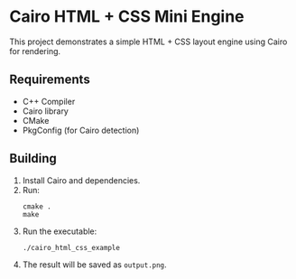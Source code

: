 
# Cairo HTML + CSS Mini Engine

This project demonstrates a simple HTML + CSS layout engine using Cairo for rendering.

## Requirements
- C++ Compiler
- Cairo library
- CMake
- PkgConfig (for Cairo detection)

## Building
1. Install Cairo and dependencies.
2. Run:
   ```
   cmake .
   make
   ```
3. Run the executable:
   ```
   ./cairo_html_css_example
   ```
4. The result will be saved as `output.png`.

